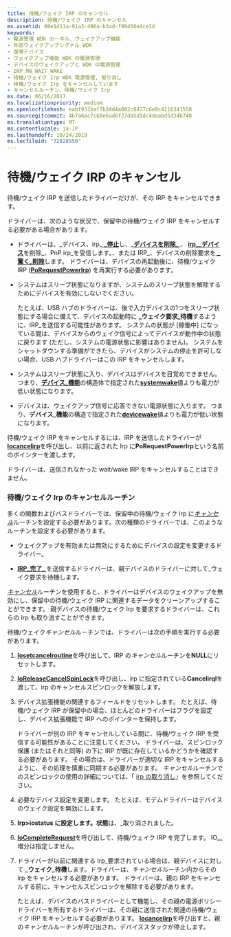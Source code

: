 ```yaml
---
title: 待機/ウェイク IRP のキャンセル
description: 待機/ウェイク IRP のキャンセル
ms.assetid: 08e1d11a-91a3-496a-b3ad-f99456e4ce1d
keywords:
- 電源管理 WDK カーネル、ウェイクアップ機能
- 外部ウェイクアップシグナル WDK
- 復帰デバイス
- ウェイクアップ機能 WDK の電源管理
- デバイスのウェイクアップと WDK の電源管理
- IRP_MN_WAIT_WAKE
- 待機/ウェイク Irp WDK 電源管理, 取り消し
- 待機/ウェイク Irp をキャンセルしています
- キャンセルルーチン、待機/ウェイク Irp
ms.date: 06/16/2017
ms.localizationpriority: medium
ms.openlocfilehash: eabf931baf7b34d4a082c0477c6e8c4116341558
ms.sourcegitcommit: 4b7a6ac7c68e6ad6f27da5d1dc4deabd5d34b748
ms.translationtype: MT
ms.contentlocale: ja-JP
ms.lasthandoff: 10/24/2019
ms.locfileid: "72828550"
---
```

# <a name="canceling-a-waitwake-irp"></a>待機/ウェイク IRP のキャンセル





待機/ウェイク IRP を送信したドライバーだけが、その IRP をキャンセルできます。

ドライバーは、次のような状況で、保留中の待機/ウェイク IRP をキャンセルする必要がある場合があります。

-   ドライバーは、\_デバイス、irp\_[ **\_停止**](https://docs.microsoft.com/windows-hardware/drivers/kernel/irp-mn-stop-device)し、\_[**デバイスを削除\_** ](https://docs.microsoft.com/windows-hardware/drivers/kernel/irp-mn-query-remove-device)、 [**irp\_\_デバイス**](https://docs.microsoft.com/windows-hardware/drivers/kernel/irp-mn-remove-device)を削除\_、PnP irp\_を受信します。、または IRP\_、デバイスの削除要求を[ **\_驚く\_削除**](https://docs.microsoft.com/windows-hardware/drivers/kernel/irp-mn-surprise-removal)します。 ドライバーは、デバイスの再起動後に、待機/ウェイク IRP ([**PoRequestPowerIrp**](https://docs.microsoft.com/windows-hardware/drivers/ddi/wdm/nf-wdm-porequestpowerirp)) を再実行する必要があります。

-   システムはスリープ状態になりますが、システムのスリープ状態を解除するためにデバイスを有効にしないでください。

    たとえば、USB ハブのドライバーは、後で入力デバイスの1つをスリープ状態にする場合に備えて、デバイスの起動時に **\_ウェイク要求\_待機**するように、IRP\_を送信する可能性があります。 システムの状態が [稼働中] になっている間は、デバイスからのウェイク信号によってデバイスが動作中の状態に戻ります (ただし、システムの電源状態に影響はありません)。 システムをシャットダウンする準備ができたら、デバイスがシステムの停止を許可しない場合、USB ハブドライバーはこの IRP をキャンセルします。

-   システムはスリープ状態に入り、デバイスはデバイスを目覚めできません。 つまり、[**デバイス\_機能**](https://docs.microsoft.com/windows-hardware/drivers/ddi/wdm/ns-wdm-_device_capabilities)の構造体で指定された[**systemwake**](systemwake.md)値よりも電力が低い状態になります。

-   デバイスは、ウェイクアップ信号に応答できない電源状態に入ります。 つまり、**デバイス\_機能**の構造で指定された[**devicewake**](devicewake.md)値よりも電力が低い状態になります。

待機/ウェイク IRP をキャンセルするには、IRP を送信したドライバーが[**Iocancelirp**](https://docs.microsoft.com/windows-hardware/drivers/ddi/wdm/nf-wdm-iocancelirp)を呼び出し、以前に返された Irp に**PoRequestPowerIrp**という名前のポインターを渡します。

ドライバーは、送信されなかった wait/wake IRP をキャンセルすることはできません。

### <a href="" id="ddk-cancel-routines-for-wait-wake-irps-kg"></a>待機/ウェイク Irp のキャンセルルーチン

多くの関数およびバスドライバーでは、保留中の待機/ウェイク Irp に[*キャンセル*](https://docs.microsoft.com/windows-hardware/drivers/ddi/wdm/nc-wdm-driver_cancel)ルーチンを設定する必要があります。次の種類のドライバーでは、このようなルーチンを設定する必要があります。

-   ウェイクアップを有効または無効にするためにデバイスの設定を変更するドライバー。

-   [**IRP\_完了\_** ](https://docs.microsoft.com/windows-hardware/drivers/kernel/irp-mn-wait-wake)を送信するドライバーは、親デバイスのドライバーに対して\_ウェイク要求を待機します。

[*キャンセル*](https://docs.microsoft.com/windows-hardware/drivers/ddi/wdm/nc-wdm-driver_cancel)ルーチンを使用すると、ドライバーはデバイスのウェイクアップを無効にし、保留中の待機/ウェイク IRP に関連するデータをクリーンアップすることができます。 親デバイスの待機/ウェイク Irp を要求するドライバーは、これらの Irp も取り消すことができます。

待機/ウェイク*キャンセル*ルーチンでは、ドライバーは次の手順を実行する必要があります。

1.  [**Iosetcancelroutine**](https://docs.microsoft.com/windows-hardware/drivers/ddi/wdm/nf-wdm-iosetcancelroutine)を呼び出して、IRP の*キャンセル*ルーチンを**NULL**にリセットします。

2.  [**IoReleaseCancelSpinLock**](https://docs.microsoft.com/previous-versions/windows/hardware/drivers/ff549550(v=vs.85))を呼び出し、irp に指定されている**Cancelirql**を渡して、irp のキャンセルスピンロックを解放します。

3.  デバイス拡張機能の関連するフィールドをリセットします。 たとえば、待機/ウェイク IRP が保留中の場合、ほとんどのドライバーはフラグを設定し、デバイス拡張機能で IRP へのポインターを保持します。

    ドライバーが別の IRP をキャンセルしている間に、待機/ウェイク IRP を受信する可能性があることに注意してください。 ドライバーは、スピンロック保護 (またはそれと同等) の下に IRP が既に存在しているかどうかを確認する必要があります。 その場合は、ドライバーが適切な IRP をキャンセルするように、その処理を慎重に同期する必要があります。 *キャンセル*ルーチンでのスピンロックの使用の詳細については、「 [irp の取り消し](canceling-irps.md)」を参照してください。

4.  必要なデバイス設定を変更します。 たとえば、モデムドライバーはデバイスのウェイク設定を無効にします。

5.  **Irp&gt;iostatus に設定します。状態**は、\_取り消されました。

6.  [**IoCompleteRequest**](https://docs.microsoft.com/windows-hardware/drivers/ddi/wdm/nf-wdm-iocompleterequest)を呼び出して、待機/ウェイク IRP を完了します。 IO\_\_増分は指定しません。

7.  ドライバーが以前に関連する Irp\_要求されている場合は、親デバイスに対して **\_ウェイク\_待機**します。ドライバーは、*キャンセル*ルーチン内からその irp をキャンセルする必要があります。 ドライバーは、親の IRP をキャンセルする前に、キャンセルスピンロックを解除する必要があります。

    たとえば、デバイスのバスドライバーとして機能し、その親の電源ポリシードライバーを所有するドライバーは、その親に送信された関連の待機/ウェイク IRP をキャンセルする必要があります。 [**Iocancelirp**](https://docs.microsoft.com/windows-hardware/drivers/ddi/wdm/nf-wdm-iocancelirp)を呼び出すと、親の*キャンセル*ルーチンが呼び出され、デバイススタックが停止します。

 

 




